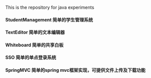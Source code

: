 This is the repository for java experiments
#### StudentManagement   简单的学生管理系统
#### TextEditor   简单的文本编辑器
#### Whiteboard   简单的共享白板
#### SSO 简单的单点登录系统
#### SpringMVC 简单的spring mvc框架实现，可提供文件上传及下载功能

